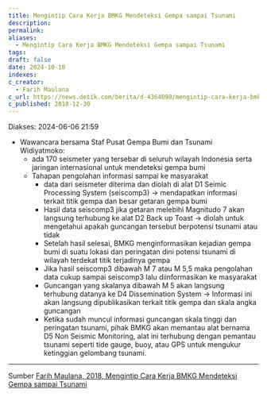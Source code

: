 ```yaml
---
title: Mengintip Cara Kerja BMKG Mendeteksi Gempa sampai Tsunami
description: 
permalink: 
aliases:
  - Mengintip Cara Kerja BMKG Mendeteksi Gempa sampai Tsunami
tags: 
draft: false
date: 2024-10-18
indexes: 
c_creator:
  - Farih Maulana
c_url: https://news.detik.com/berita/d-4364090/mengintip-cara-kerja-bmkg-deteksi-gempa-sampai-tsunami
c_published: 2018-12-30
---
```

Diakses: 2024-06-06 21:59

- Wawancara bersama Staf Pusat Gempa Bumi dan Tsunami Widiyatmoko: 
	- ada 170 seismeter yang tersebar di seluruh wilayah Indonesia serta jaringan internasional untuk mendeteksi gempa bumi
	- Tahapan pengolahan informasi sampai ke masyarakat
		- data dari seismeter diterima dan diolah di alat D1 Seimic Processing System (seiscomp3) → mendapatkan informasi terkait titik gempa dan besar getaran gempa bumi
		- Hasil data seiscomp3 jika getaran melebihi Magnitudo 7 akan langsung terhubung ke alat D2 Back up Toast → diolah untuk mengetahui apakah guncangan tersebut berpotensi tsunami atau tidak
		- Setelah hasil selesai, BMKG menginformasikan kejadian gempa bumi di suatu lokasi dan peringatan dini potensi tsunami di wilayah terdekat titik terjadinya gempa
		- Jika hasil seiscomp3 dibawah M 7 atau M 5,5 maka pengolahan data cukup sampai seiscomp3 lalu diinformasikan ke masyarakat
		- Guncangan yang skalanya dibawah M 5 akan langsung terhubung datanya ke D4 Dissemination System → Informasi ini akan langsung dipublikasikan terkait titik gempa dan skala angka guncangan
		- Ketika sudah muncul informasi guncangan skala tinggi dan peringatan tsunami, pihak BMKG akan memantau alat bernama D5 Non Seismic Monitoring, alat ini terhubung dengan pemantau tsunami seperti tide gauge, buoy, atau GPS untuk mengukur ketinggian gelombang tsunami. 




---
Sumber [Farih Maulana, 2018, Mengintip Cara Kerja BMKG Mendeteksi Gempa sampai Tsunami](https://news.detik.com/berita/d-4364090/mengintip-cara-kerja-bmkg-deteksi-gempa-sampai-tsunami)